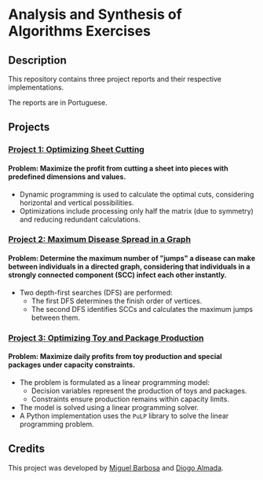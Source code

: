 # Analysis and Synthesis of Algorithms Exercises

## Description
This repository contains three project reports and their respective implementations.

The reports are in Portuguese.

## Projects

### [Project 1: Optimizing Sheet Cutting](/Exercises-ASA/Exercise1OptimizingSheetCutting/exercise1.cpp)
#### Problem: Maximize the profit from cutting a sheet into pieces with predefined dimensions and values.
  - Dynamic programming is used to calculate the optimal cuts, considering horizontal and vertical possibilities.
  - Optimizations include processing only half the matrix (due to symmetry) and reducing redundant calculations.

### [Project 2: Maximum Disease Spread in a Graph](/Exercises-ASA/Exercise2MaximumDiseaseSpread/)
#### Problem: Determine the maximum number of "jumps" a disease can make between individuals in a directed graph, considering that individuals in a strongly connected component (SCC) infect each other instantly.
  - Two depth-first searches (DFS) are performed:
    - The first DFS determines the finish order of vertices.
    - The second DFS identifies SCCs and calculates the maximum jumps between them.

### [Project 3: Optimizing Toy and Package Production](/Exercises-ASA/Exercise3OptimizingToyAndPackageProduction/)
#### Problem: Maximize daily profits from toy production and special packages under capacity constraints.
  - The problem is formulated as a linear programming model:
    - Decision variables represent the production of toys and packages.
    - Constraints ensure production remains within capacity limits.
  - The model is solved using a linear programming solver.
  - A Python implementation uses the `PuLP` library to solve the linear programming problem.

## Credits
This project was developed by [Miguel Barbosa](https://github.com/MiguelCBar/) and [Diogo Almada](https://github.com/almada39/).
